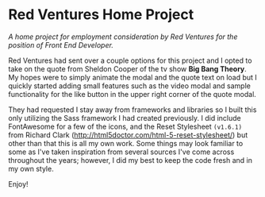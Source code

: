 # Red Ventures Home Project
_A home project for employment consideration by Red Ventures for the position of Front End Developer._

Red Ventures had sent over a couple options for this project and I opted to take on the quote from Sheldon Cooper of the tv show **Big Bang Theory**. My hopes were to simply animate the modal and the quote text on load but I quickly started adding small features such as the video modal and sample functionality for the like button in the upper right corner of the quote modal.

They had requested I stay away from frameworks and libraries so I built this only utilizing the Sass framework I had created previously. I did include FontAwesome for a few of the icons, and the Reset Stylesheet `(v1.6.1)` from Richard Clark (http://html5doctor.com/html-5-reset-stylesheet/) but other than that this is all my own work. Some things may look familiar to some as I've taken inspiration from several sources I've come across throughout the years; however, I did my best to keep the code fresh and in my own style.

Enjoy!